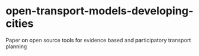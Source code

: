 # open-transport-models-developing-cities
Paper on open source tools for evidence based and participatory transport planning
